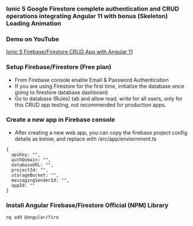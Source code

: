 ### Ionic 5 Google Firestore complete authentication and CRUD operations integrating Angular 11 with bonus (Skeleton) Loading Animation

### Demo on YouTube

[Ionic 5 Firebase/Firestore CRUD App with Angular 11](https://www.youtube.com/watch?v=N23yDIQlzVI&feature=youtu.be)

### Setup Firebase/Firestore (Free plan)

- From Firebase console enable Email & Password Authentication 
- If you are using Firestore for the first time, initialize the database once going to firestore database dashboard
- Go to database (Rules) tab and allow read, write for all users, only for this CRUD app testing, not recommended for production apps.

### Create a new <web> app in Firebase console
- After creating a new web app, you can copy the firebase project config details as below, and replace with /src/app/enviornment.ts

```
{
  apiKey: "",
  authDomain: "",
  databaseURL: "",
  projectId: "",
  storageBucket: "",
  messagingSenderId: "",
  appId: ""
}
```

### Install Angular Firebase/Firestore Official (NPM) Library

```
ng add @angular/fire
```



